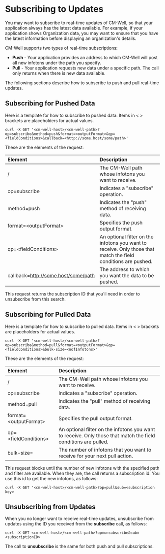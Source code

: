 # Subscribing to Updates

You may want to subscribe to real-time updates of CM-Well, so that your application always has the latest data available. For example, if your application shows Organization data, you may want to ensure that you have the latest information before displaying an organization's details.

CM-Well supports two types of real-time subscriptions:

* **Push** - Your application provides an address to which CM-Well will post all new infotons under the path you specify.
* **Pull** - Your application requests new data under a specific path. The call only returns when there is new data available.

The following sections describe how to subscribe to push and pull real-time updates. 

## Subscribing for Pushed Data

Here is a template for how to subscribe to pushed data. Items in < > brackets are placeholders for actual values.

```
curl -X GET '<cm-well-host>/<cm-well-path>?op=subscribe&method=push&format=<outputFormat>&qp=<fieldConditions>&callback=<http://some.host/some/path>'
```

These are the elements of the request:

Element | Description 
:--------|:------------
<cm-well-host>/<cm-well-path> | The CM-Well path whose infotons you want to receive.
op=subscribe | Indicates a "subscribe" operation.
method=push | Indicates the "push" method of receiving data.
format=\<outputFormat\> | Specifies the push output format.
qp=\<fieldConditions\> | An optional filter on the infotons you want to receive. Only those that match the field conditions are pushed.
callback=http://some.host/some/path | The address to which you want the data to be pushed.

This request returns the subscription ID that you'll need in order to unsubscribe from this search.

## Subscribing for Pulled Data

Here is a template for how to subscribe to pulled data. Items in < > brackets are placeholders for actual values.

```
curl -X GET '<cm-well-host>/<cm-well-path>?op=subscribe&method=pull&format=<outputFormat>&qp=<fieldConditions>&bulk-size=<nofInfotons>'
```

These are the elements of the request:

Element | Description 
:--------|:------------
<cm-well-host>/<cm-well-path> | The CM-Well path whose infotons you want to receive.
op=subscribe | Indicates a "subscribe" operation.
method=pull | Indicates the "pull" method of receiving data.
format=\<outputFormat\> | Specifies the pull output format.
qp=\<fieldConditions\> | An optional filter on the infotons you want to receive. Only those that match the field conditions are pulled.
bulk-size=<nofInfotons> | The number of infotons that you want to receive for your next pull action.

This request blocks until the number of new infotons with the specified path and filter are available. When they are, the call returns a subscription id. You use this id to get the new infotons, as follows:

```
curl -X GET '<cm-well-host>/<cm-well-path>?op=pull&sub=<subscription key>
```

## Unsubscribing from Updates

When you no longer want to receive real-time updates, unsubscribe from updates using the ID you received from the **subscribe** call, as follows:

```
curl -X GET <cm-well-host>/<cm-well-path>?op=unsubscribe&sub=<subscriptionID>
```

The call to **unsubscribe** is the same for both push and pull subscriptions.

    
